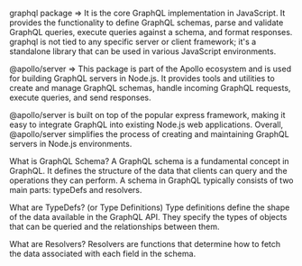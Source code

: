 graphql package =>
It is the core GraphQL implementation in JavaScript.
It provides the functionality to define GraphQL schemas, parse and validate GraphQL queries, execute queries against a schema, and format responses.
graphql is not tied to any specific server or client framework; it's a standalone library that can be used in various JavaScript environments.

@apollo/server =>
This package is part of the Apollo ecosystem and is used for building GraphQL servers in Node.js.
It provides tools and utilities to create and manage GraphQL schemas, handle incoming GraphQL requests, execute queries, and send responses.

@apollo/server is built on top of the popular express framework, making it easy to integrate GraphQL into existing Node.js web applications.
Overall, @apollo/server simplifies the process of creating and maintaining GraphQL servers in Node.js environments.

What is GraphQL Schema?
A GraphQL schema is a fundamental concept in GraphQL.
It defines the structure of the data that clients can query and the operations they can perform. A schema in GraphQL typically consists of two main parts: typeDefs and resolvers.

What are TypeDefs? (or Type Definitions)
Type definitions define the shape of the data available in the GraphQL API. They specify the types of objects that can be queried and the relationships between them.

What are Resolvers?
Resolvers are functions that determine how to fetch the data associated with each field in the schema.